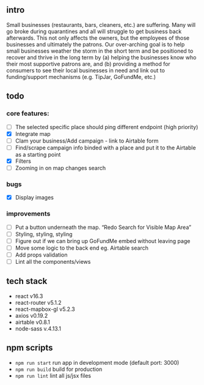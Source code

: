 ## intro
Small businesses (restaurants, bars, cleaners, etc.) are suffering. Many will go broke during quarantines and all will struggle to get business back afterwards. This not only affects the owners, but the employees of those businesses and ultimately the patrons. Our over-arching goal is to help small businesses weather the storm in the short term and be positioned to recover and thrive in the long term by (a) helping the businesses know who their most supportive patrons are, and (b) providing a method for consumers to see their local businesses in need and link out to funding/support mechanisms (e.g. TipJar, GoFundMe, etc.)

## todo
### core features:
- [ ] The selected specific place should ping different endpoint (high priority)
- [x] Integrate map
- [ ] Clam your business/Add campaign - link to Airtable form
- [ ] Find/scrape campaign info binded with a place and put it to the Airtable as a starting point
- [x] Filters
- [ ] Zooming in on map changes search

### bugs
- [x] Display images

### improvements
- [ ] Put a button underneath the map. “Redo Search for Visible Map Area”
- [ ] Styling, styling, styling
- [ ] Figure out if we can bring up GoFundMe embed without leaving page
- [ ] Move some logic to the back end eg. Airtable search
- [ ] Add props validation
- [ ] Lint all the components/views

## tech stack
- react v16.3
- react-router v5.1.2
- react-mapbox-gl v5.2.3
- axios v0.19.2
- airtable v0.8.1
- node-sass v.4.13.1

## npm scripts
- `npm run start` run app in development mode (default port: 3000)
- `npm run build` build for production
- `npm run lint` lint all js/jsx files 
